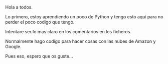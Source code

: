 Hola a todos.

Lo primero, estoy aprendiendo un poco de Python y tengo esto aqui para no perder el poco codigo que tengo.

Intentare ser lo mas claro en los comentarios en los ficheros.

Normalmente hago codigo para hacer cosas con las nubes de Amazon y Google.

Pues eso, espero que os guste...
   
   
